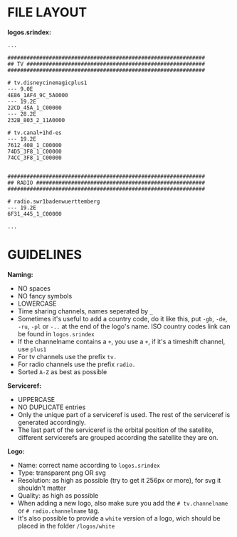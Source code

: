 FILE LAYOUT
===========

__logos.srindex:__

    ...
    
    ##############################################################
    ## TV ########################################################
    ##############################################################

    # tv.disneycinemagicplus1
    --- 9.0E
    4E86_1AF4_9C_5A0000
    --- 19.2E
    22CD_45A_1_C00000
    --- 28.2E
    232B_803_2_11A0000

    # tv.canal+1hd-es
    --- 19.2E
    7612_408_1_C00000
    74D5_3F8_1_C00000
    74CC_3F8_1_C00000


    ##############################################################
    ## RADIO #####################################################
    ##############################################################

    # radio.swr1badenwuerttemberg
    --- 19.2E
    6F31_445_1_C00000
    
    ...


GUIDELINES
==========

__Naming:__
  * NO spaces
  * NO fancy symbols
  * LOWERCASE
  * Time sharing channels, names seperated by `_`
  * Sometimes it's useful to add a country code, do it like this, put `-gb`, `-de`, `-ru`, `-pl` or `-..` at the end of the logo's name. ISO country codes link can be found in `logos.srindex`
  * If the channelname contains a `+`, you use a `+`, if it's a timeshift channel, use `plus1`
  * For tv channels use the prefix `tv.`
  * For radio channels use the prefix `radio.`
  * Sorted `A-Z` as best as possible
  
__Serviceref:__
  * UPPERCASE
  * NO DUPLICATE entries
  * Only the unique part of a serviceref is used. The rest of the serviceref is generated accordingly.
  * The last part of the serviceref is the orbital position of the satellite, different servicerefs are grouped according the satellite they are on.

__Logo:__
  * Name: correct name according to `logos.srindex`
  * Type: transparent png OR svg
  * Resolution: as high as possible (try to get it 256px or more), for svg it shouldn't matter
  * Quality: as high as possible
  * When adding a new logo, also make sure you add the `# tv.channelname` or `# radio.channelname` tag.
  * It's also possible to provide a `white` version of a logo, wich should be placed in the folder `/logos/white`

